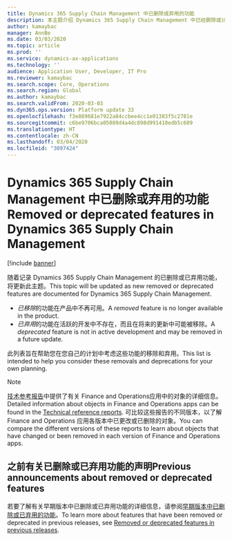 ```yaml
---
title: Dynamics 365 Supply Chain Management 中已删除或弃用的功能
description: 本主题介绍 Dynamics 365 Supply Chain Management 中已经删除或计划删除的功能。
author: kamaybac
manager: AnnBe
ms.date: 03/03/2020
ms.topic: article
ms.prod: ''
ms.service: dynamics-ax-applications
ms.technology: ''
audience: Application User, Developer, IT Pro
ms.reviewer: kamaybac
ms.search.scope: Core, Operations
ms.search.region: Global
ms.author: kamaybac
ms.search.validFrom: 2020-03-03
ms.dyn365.ops.version: Platform update 33
ms.openlocfilehash: f3e889681e7922a84ccbee4cc1e01383f5c2781e
ms.sourcegitcommit: c6be9706bca05089d4a4dc898d991410edb5c609
ms.translationtype: HT
ms.contentlocale: zh-CN
ms.lasthandoff: 03/04/2020
ms.locfileid: "3097424"
---
```

# <a name="removed-or-deprecated-features-in-dynamics-365-supply-chain-management"></a><span data-ttu-id="0b946-103">Dynamics 365 Supply Chain Management 中已删除或弃用的功能</span><span class="sxs-lookup"><span data-stu-id="0b946-103">Removed or deprecated features in Dynamics 365 Supply Chain Management</span></span>

[!include [banner](../includes/banner.md)]

<span data-ttu-id="0b946-104">随着记录 Dynamics 365 Supply Chain Management 的已删除或已弃用功能，将更新此主题。</span><span class="sxs-lookup"><span data-stu-id="0b946-104">This topic will be updated as new removed or deprecated features are documented for Dynamics 365 Supply Chain Management.</span></span>

- <span data-ttu-id="0b946-105">*已移除*的功能在产品中不再可用。</span><span class="sxs-lookup"><span data-stu-id="0b946-105">A *removed* feature is no longer available in the product.</span></span>
- <span data-ttu-id="0b946-106">*已弃用*的功能在活跃的开发中不存在，而且在将来的更新中可能被移除。</span><span class="sxs-lookup"><span data-stu-id="0b946-106">A *deprecated* feature is not in active development and may be removed in a future update.</span></span>

<span data-ttu-id="0b946-107">此列表旨在帮助您在您自己的计划中考虑这些功能的移除和弃用。</span><span class="sxs-lookup"><span data-stu-id="0b946-107">This list is intended to help you consider these removals and deprecations for your own planning.</span></span>

> [!NOTE]
> <span data-ttu-id="0b946-108">[技术参考报告](https://mbs.microsoft.com/customersource/northamerica/AX/downloads/reports/axtechrefrep)中提供了有关 Finance and Operations应用中的对象的详细信息。</span><span class="sxs-lookup"><span data-stu-id="0b946-108">Detailed information about objects in Finance and Operations apps can be found in the [Technical reference reports](https://mbs.microsoft.com/customersource/northamerica/AX/downloads/reports/axtechrefrep).</span></span> <span data-ttu-id="0b946-109">可比较这些报告的不同版本，以了解 Finance and Operations 应用各版本中已更改或已删除的对象。</span><span class="sxs-lookup"><span data-stu-id="0b946-109">You can compare the different versions of these reports to learn about objects that have changed or been removed in each version of Finance and Operations apps.</span></span>

## <a name="previous-announcements-about-removed-or-deprecated-features"></a><span data-ttu-id="0b946-110">之前有关已删除或已弃用功能的声明</span><span class="sxs-lookup"><span data-stu-id="0b946-110">Previous announcements about removed or deprecated features</span></span>

<span data-ttu-id="0b946-111">若要了解有关早期版本中已删除或已弃用功能的详细信息，请参阅[早期版本中已删除或已弃用的功能](../../fin-ops-core/dev-itpro/migration-upgrade/deprecated-features.md)。</span><span class="sxs-lookup"><span data-stu-id="0b946-111">To learn more about features that have been removed or deprecated in previous releases, see [Removed or deprecated features in previous releases](../../fin-ops-core/dev-itpro/migration-upgrade/deprecated-features.md).</span></span>
